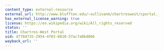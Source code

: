 ```yaml
---
content_type: external-resource
external_url: http://www.bluffton.edu/~sullivanm/chartreswest/cportal.jpg
has_external_license_warning: true
license: https://en.wikipedia.org/wiki/All_rights_reserved
status: ''
title: Chartres-West Portal
uid: d7704735-2954-4f03-8810-57ac7a0bd866
wayback_url: ''
---
```

